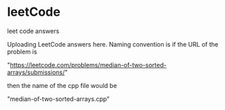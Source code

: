 # leetCode
leet code answers

Uploading LeetCode answers here. Naming convention is if the URL of the problem is

"https://leetcode.com/problems/median-of-two-sorted-arrays/submissions/" 

then the name of the cpp file would be 

"median-of-two-sorted-arrays.cpp"
